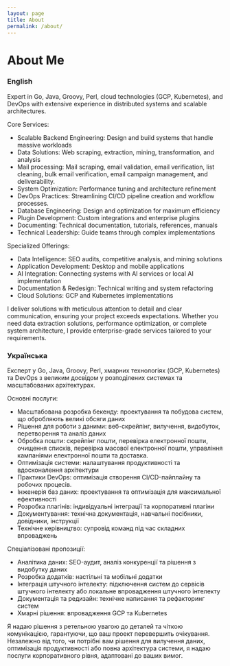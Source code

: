 ```yaml
---
layout: page
title: About
permalink: /about/
---
```


# About Me

### **English**

Expert in Go, Java, Groovy, Perl, cloud technologies (GCP, Kubernetes), and DevOps with extensive experience in distributed systems and scalable architectures.

Core Services:

- Scalable Backend Engineering: Design and build systems that handle massive workloads
- Data Solutions: Web scraping, extraction, mining, transformation, and analysis
- Mail processing: Mail scraping, email validation, email verification, list cleaning, bulk email verification, email campaign management, and deliverability.
- System Optimization: Performance tuning and architecture refinement
- DevOps Practices: Streamlining CI/CD pipeline creation and workflow processes.
- Database Engineering: Design and optimization for maximum efficiency
- Plugin Development: Custom integrations and enterprise plugins
- Documenting: Technical documentation, tutorials, references, manuals
- Technical Leadership: Guide teams through complex implementations

Specialized Offerings:

- Data Intelligence: SEO audits, competitive analysis, and mining solutions
- Application Development: Desktop and mobile applications
- AI Integration: Connecting systems with AI services or local AI implementation
- Documentation & Redesign: Technical writing and system refactoring
- Cloud Solutions: GCP and Kubernetes implementations

I deliver solutions with meticulous attention to detail and clear communication, ensuring your project exceeds expectations.
Whether you need data extraction solutions, performance optimization, or complete system architecture, I provide enterprise-grade services tailored to your requirements.

### **Українська**

Експерт у Go, Java, Groovy, Perl, хмарних технологіях (GCP, Kubernetes) та DevOps з великим досвідом у розподілених системах та масштабованих архітектурах.

Основні послуги:

- Масштабована розробка бекенду: проектування та побудова систем, що обробляють великі обсяги даних
- Рішення для роботи з даними: веб-скрейпінг, вилучення, видобуток, перетворення та аналіз даних
- Обробка пошти: скрейпінг пошти, перевірка електронної пошти, очищення списків, перевірка масової електронної пошти, управління кампаніями електронної пошти та доставка.
- Оптимізація системи: налаштування продуктивності та вдосконалення архітектури
- Практики DevOps: оптимізація створення CI/CD-пайплайну та робочих процесів.
- Інженерія баз даних: проектування та оптимізація для максимальної ефективності
- Розробка плагінів: індивідуальні інтеграції та корпоративні плагіни
- Документування: технічна документація, навчальні посібники, довідники, інструкції
- Технічне керівництво: супровід команд під час складних впроваджень

Спеціалізовані пропозиції:

- Аналітика даних: SEO-аудит, аналіз конкуренції та рішення з видобутку даних
- Розробка додатків: настільні та мобільні додатки
- Інтеграція штучного інтелекту: підключення систем до сервісів штучного інтелекту або локальне впровадження штучного інтелекту
- Документація та редизайн: технічне написання та рефакторинг систем
- Хмарні рішення: впровадження GCP та Kubernetes

Я надаю рішення з ретельною увагою до деталей та чіткою комунікацією, гарантуючи, що ваш проект перевершить очікування.
Незалежно від того, чи потрібні вам рішення для вилучення даних, оптимізація продуктивності або повна архітектура системи, я надаю послуги корпоративного рівня, адаптовані до ваших вимог.
